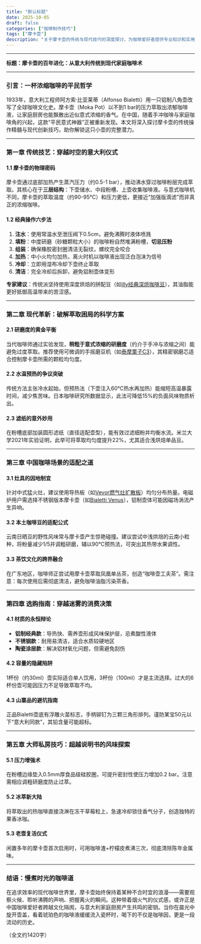 ```yaml
---
title: "默认标题"
date: 2025-10-05
draft: false
categories: ["咖啡制作技巧"]
tags: ["摩卡壶"]
description: "关于摩卡壶的传统与现代技巧的深度探讨，为咖啡爱好者提供专业知识和实用指南。"
---
```


---
**标题：摩卡壶的百年进化：从意大利传统到现代家庭咖啡术**

---

### 引言：一杯浓缩咖啡的平民哲学  
1933年，意大利工程师阿方索·比亚莱蒂（Alfonso Bialetti）用一只铝制八角壶改写了全球咖啡文化史。摩卡壶（Moka Pot）以不到1 bar的压力萃取出浓郁咖啡液，让家庭厨房也能飘散出近似意式浓缩的香气。在中国，随着手冲咖啡与家庭咖啡角的兴起，这款“平民意式神器”正被重新发现。本文将深入探讨摩卡壶的传统操作精髓与现代创新技巧，助你解锁这只小壶的完整潜力。

---

### 第一章 传统技艺：穿越时空的意大利仪式  
#### 1.1 摩卡壶的物理密码  
摩卡壶通过底部加热产生蒸汽压力（约0.5-1 bar），推动沸水穿过咖啡粉层完成萃取。其核心在于**三层结构**：下壶储水、中段粉槽、上壶收集咖啡液。与意式咖啡机不同，摩卡壶的萃取温度（约90-95℃）和压力更低，更接近“加强版滴滤”而非真正的浓缩咖啡。

#### 1.2 经典操作六步法  
1. **注水**：使用常温水至泄压阀下0.5cm，避免沸腾时液体喷溅  
2. **填粉**：中度研磨（砂糖颗粒大小）的咖啡粉自然堆满粉槽，**切忌压粉**  
3. **组装**：确保橡胶密封圈清洁无裂纹，螺纹完全咬合  
4. **加热**：中小火均匀加热，离火时机以咖啡液出现泛白泡沫为信号  
5. **冷却**：立即用湿布冷却下壶终止萃取  
6. **清洁**：完全冷却后拆卸，避免铝制壶体变形  

**专家建议**：传统派坚持使用深度烘焙的拼配豆（如[illy经典深烘咖啡豆](https://www.amazon.com/s?k=illy%E7%BB%8F%E5%85%B8%E6%B7%B1%E7%83%98%E5%92%96%E5%95%A1%E8%B1%86&tag=coffeeprism-20)），其油脂能更好抵御高温带来的苦涩感。

---

### 第二章 现代革新：破解萃取困局的科学方案  
#### 2.1 研磨度的黄金平衡  
当代咖啡师通过实验发现，**稍粗于意式浓缩的研磨度**（约介于手冲与浓缩之间）能避免过度萃取。推荐使用可微调的手摇磨豆机（如[泰摩栗子C3](https://www.amazon.com/s?k=%E6%B3%B0%E6%91%A9%E6%A0%97%E5%AD%90C3&tag=coffeeprism-20)），其精密钢磨芯适合控制摩卡壶所需的颗粒均匀度。

#### 2.2 水温预热的争议突破  
传统方法主张冷水起始，但预热法（下壶注入60℃热水再加热）能缩短高温暴露时间，减少焦苦味。日本咖啡研究所数据显示，此法可降低15%的负面风味物质析出。

#### 2.3 滤纸的意外妙用  
在粉槽底部加装圆形滤纸（直径适配壶型），能有效过滤细粉并均衡水流。米兰大学2021年实验证明，此举可将萃取均匀度提升22%，尤其适合浅烘焙单品豆。

---

### 第三章 中国咖啡场景的适配之道  
#### 3.1 灶具的因地制宜  
针对中式猛火灶，建议使用导热板（如[Vevor燃气灶扩散板](https://www.amazon.com/s?k=Vevor%E7%87%83%E6%B0%94%E7%81%B6%E6%89%A9%E6%95%A3%E6%9D%BF&tag=coffeeprism-20)）均匀分布热量。电磁炉用户需选择不锈钢版本摩卡壶（如[Bialetti Venus](https://www.amazon.com/s?k=Bialetti%20Venus&tag=coffeeprism-20)），铝制壶体可能因磁场涡流产生异响。

#### 3.2 本土咖啡豆的适配公式  
云南日晒豆的野性风味常与摩卡壶产生惊艳碰撞。建议尝试中浅烘焙的云南小粒种，将粉量减少1/5并调粗研磨，辅以90℃预热法，可突出其热带水果调性。

#### 3.3 茶饮文化的跨界融合  
在广东地区，咖啡师正尝试用摩卡壶萃取凤凰单丛茶，创造“咖啡壶工夫茶”。需注意：每次使用后需彻底清洁，避免咖啡油脂污染茶香。

---

### 第四章 选购指南：穿越迷雾的消费决策  
#### 4.1 材质的永恒辩论  
- **铝制经典款**：导热快、需养壶形成风味保护层，忌煮酸性液体  
- **不锈钢款**：耐用易清洁，适合水质较硬地区  
- **陶瓷涂层款**：解决铝材氧化问题，但需避免刮伤  

#### 4.2 容量的隐藏陷阱  
1杯份（约30ml）壶实际适合单人饮用，3杯份（100ml）才是主流选择。过大的6杯份壶可能因压力不足导致萃取不均。

#### 4.3 山寨品的避坑指南  
正品Bialetti壶底有浮雕火苗标志，手柄铆钉为三颗三角形排列。谨防某宝50元以下“意大利同款”，其铅含量可能超标。

---

### 第五章 大师私房技巧：超越说明书的风味探索  
#### 5.1 压力增强术  
在粉槽边缘垫入0.5mm厚食品级硅胶圈，可提升密封性使压力增加0.2 bar。注意需相应调粗研磨度防止过萃。

#### 5.2 冰萃新大陆  
将萃取出的热咖啡直接浇淋在冻干草莓粒上，急速冷却锁住香气分子，创造独特的果香冰咖。

#### 5.3 老壶复活仪式  
闲置多年的摩卡壶首次启用时，可用咖啡渣+柠檬皮煮沸三次，彻底清除陈年金属味。

---

### 结语：慢煮时光的咖啡道  
在追求效率的现代咖啡世界里，摩卡壶始终保持着某种不合时宜的浪漫——需要观察火候、聆听沸腾的声响、把握离火的瞬间。这种带着烟火气的仪式感，或许正是中国咖啡爱好者跨越文化隔阂，与意大利家庭厨房产生共鸣的密钥。当你在晨光中旋开壶盖，看着琥珀色的咖啡液缓缓流入瓷杯时，喝下的不仅是咖啡因，更是一段流动的历史。

（全文约1420字）
